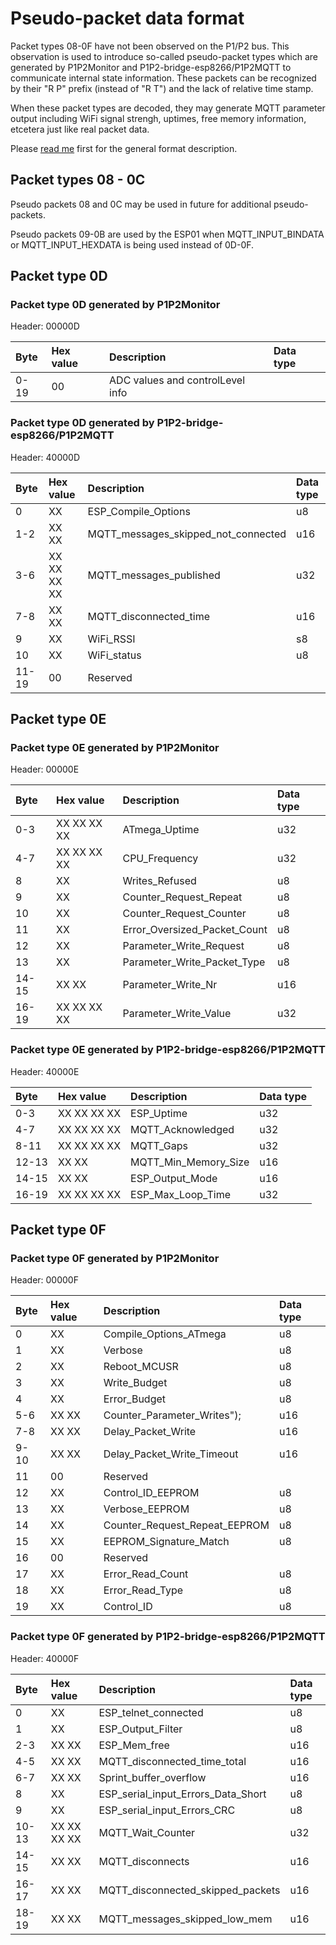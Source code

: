 # Pseudo-packet data format

Packet types 08-0F have not been observed on the P1/P2 bus. This observation is used to introduce so-called pseudo-packet types which are generated by P1P2Monitor and P1P2-bridge-esp8266/P1P2MQTT to communicate internal state information. These packets can be recognized by their "R P" prefix (instead of "R T") and the lack of relative time stamp.

When these packet types are decoded, they may generate MQTT parameter output including WiFi signal strengh, uptimes, free memory information, etcetera just like real packet data.

Please [read me](README.md) first for the general format description.

## Packet types 08 - 0C

Pseudo packets 08 and 0C may be used in future for additional pseudo-packets.

Pseudo packets 09-0B are used by the ESP01 when MQTT_INPUT_BINDATA or MQTT_INPUT_HEXDATA is being used instead of 0D-0F.

## Packet type 0D

### Packet type 0D generated by P1P2Monitor

Header: 00000D

| Byte      | Hex value          | Description                          | Data type
|:----------|:-------------------|:-------------------------------------|:-
| 0-19      | 00                 | ADC values and controlLevel info     |

### Packet type 0D generated by P1P2-bridge-esp8266/P1P2MQTT

Header: 40000D

| Byte      | Hex value          | Description                          | Data type
|:----------|:-------------------|:-------------------------------------|:-
| 0         | XX                 | ESP_Compile_Options                  | u8
| 1-2       | XX XX              | MQTT_messages_skipped_not_connected  | u16
| 3-6       | XX XX XX XX        | MQTT_messages_published              | u32
| 7-8       | XX XX              | MQTT_disconnected_time               | u16
| 9         | XX                 | WiFi_RSSI                            | s8
| 10        | XX                 | WiFi_status                          | u8
| 11-19     | 00                 | Reserved                             |

## Packet type 0E

### Packet type 0E generated by P1P2Monitor

Header: 00000E

| Byte      | Hex value          | Description                          | Data type
|:----------|:-------------------|:-------------------------------------|:-
| 0-3       | XX XX XX XX        | ATmega_Uptime                        | u32
| 4-7       | XX XX XX XX        | CPU_Frequency                        | u32
| 8         | XX                 | Writes_Refused                       | u8
| 9         | XX                 | Counter_Request_Repeat               | u8
| 10        | XX                 | Counter_Request_Counter              | u8
| 11        | XX                 | Error_Oversized_Packet_Count         | u8
| 12        | XX                 | Parameter_Write_Request              | u8
| 13        | XX                 | Parameter_Write_Packet_Type          | u8
| 14-15     | XX XX              | Parameter_Write_Nr                   | u16
| 16-19     | XX XX XX XX        | Parameter_Write_Value                | u32

### Packet type 0E generated by P1P2-bridge-esp8266/P1P2MQTT

Header: 40000E

| Byte      | Hex value          | Description                          | Data type
|:----------|:-------------------|:-------------------------------------|:-
| 0-3       | XX XX XX XX        | ESP_Uptime                           | u32
| 4-7       | XX XX XX XX        | MQTT_Acknowledged                    | u32
| 8-11      | XX XX XX XX        | MQTT_Gaps                            | u32
| 12-13     | XX XX              | MQTT_Min_Memory_Size                 | u16
| 14-15     | XX XX              | ESP_Output_Mode                      | u16
| 16-19     | XX XX XX XX        | ESP_Max_Loop_Time                    | u32

## Packet type 0F

### Packet type 0F generated by P1P2Monitor

Header: 00000F

| Byte      | Hex value          | Description                          | Data type
|:----------|:-------------------|:-------------------------------------|:-
| 0         | XX                 | Compile_Options_ATmega               | u8
| 1         | XX                 | Verbose                              | u8
| 2         | XX                 | Reboot_MCUSR                         | u8
| 3         | XX                 | Write_Budget                         | u8
| 4         | XX                 | Error_Budget                         | u8
| 5-6       | XX XX              | Counter_Parameter_Writes");          | u16
| 7-8       | XX XX              | Delay_Packet_Write                   | u16
| 9-10      | XX XX              | Delay_Packet_Write_Timeout           | u16
| 11        | 00                 | Reserved                             |
| 12        | XX                 | Control_ID_EEPROM                    | u8
| 13        | XX                 | Verbose_EEPROM                       | u8
| 14        | XX                 | Counter_Request_Repeat_EEPROM        | u8
| 15        | XX                 | EEPROM_Signature_Match               | u8
| 16        | 00                 | Reserved                             |
| 17        | XX                 | Error_Read_Count                     | u8
| 18        | XX                 | Error_Read_Type                      | u8
| 19        | XX                 | Control_ID                           | u8

### Packet type 0F generated by P1P2-bridge-esp8266/P1P2MQTT

Header: 40000F

| Byte      | Hex value          | Description                          | Data type
|:----------|:-------------------|:-------------------------------------|:-
| 0         | XX                 | ESP_telnet_connected                 | u8
| 1         | XX                 | ESP_Output_Filter                    | u8
| 2-3       | XX XX              | ESP_Mem_free                         | u16
| 4-5       | XX XX              | MQTT_disconnected_time_total         | u16
| 6-7       | XX XX              | Sprint_buffer_overflow               | u16
| 8         | XX                 | ESP_serial_input_Errors_Data_Short   | u8
| 9         | XX                 | ESP_serial_input_Errors_CRC          | u8
| 10-13     | XX XX XX XX        | MQTT_Wait_Counter                    | u32
| 14-15     | XX XX              | MQTT_disconnects                     | u16
| 16-17     | XX XX              | MQTT_disconnected_skipped_packets    | u16
| 18-19     | XX XX              | MQTT_messages_skipped_low_mem        | u16
